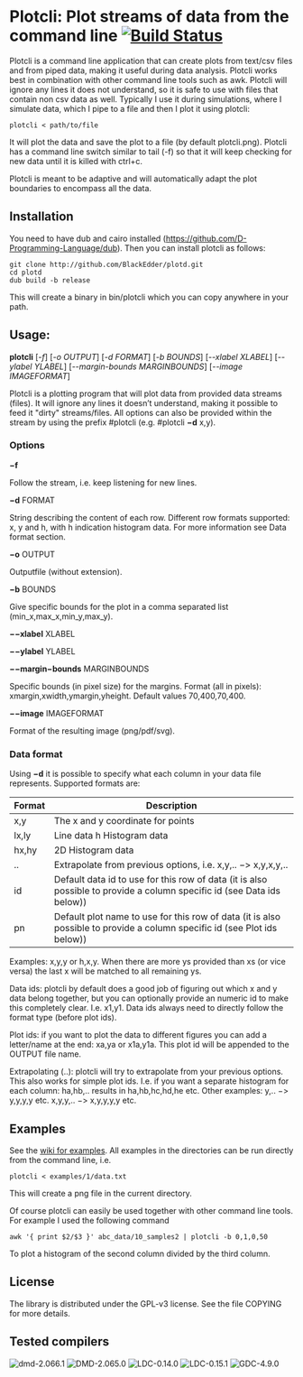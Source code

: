 # Plotcli: Plot streams of data from the command line [![Build Status](https://travis-ci.org/BlackEdder/plotd.svg?branch=master)](https://travis-ci.org/BlackEdder/plotd)

Plotcli is a command line application that can create plots from text/csv
files and from piped data, making it useful during data analysis. Plotcli
works best in combination with other command line tools such as awk. Plotcli will ignore any lines it does not understand, so it is safe to use with files that contain non csv data as well. Typically I use it during simulations, where I simulate data, which I pipe to a file and then I plot it using plotcli:

```
plotcli < path/to/file
```

It will plot the data and save the plot to a file (by default plotcli.png). Plotcli has a command line switch similar to tail (-f) so that it will keep checking for new data until it is killed with ctrl+c.

Plotcli is meant to be adaptive and will automatically adapt the plot boundaries to encompass all the data.

## Installation

You need to have dub and cairo installed
(https://github.com/D-Programming-Language/dub). Then you can install
plotcli as follows:

```
git clone http://github.com/BlackEdder/plotd.git
cd plotd
dub build -b release
```

This will create a binary in bin/plotcli which you can copy anywhere in your path.

## Usage:

**plotcli** [*-f*] [*-o OUTPUT*] [*-d FORMAT*] [*-b BOUNDS*] [*--xlabel
XLABEL*] [*--ylabel YLABEL*] [*--margin-bounds MARGINBOUNDS*] [*--image
IMAGEFORMAT*]

Plotcli is a plotting program that will plot data from provided data
streams (files). It will ignore any lines it doesn’t understand, making
it possible to feed it "dirty" streams/files. All options can also be
provided within the stream by using the prefix \#plotcli (e.g. \#plotcli
**−d** x,y).

### Options

**−f**

Follow the stream, i.e. keep listening for new lines.

**−d** FORMAT

String describing the content of each row. Different row formats
supported: x, y and h, with h indication histogram data. For more
information see Data format section.

**−o** OUTPUT

Outputfile (without extension).

**−b** BOUNDS

Give specific bounds for the plot in a comma separated list
(min\_x,max\_x,min\_y,max\_y).

**−−xlabel** XLABEL

**−−ylabel** YLABEL

**−−margin−bounds** MARGINBOUNDS

Specific bounds (in pixel size) for the margins. Format (all in pixels):
xmargin,xwidth,ymargin,yheight. Default values 70,400,70,400.

**−−image** IMAGEFORMAT

Format of the resulting image (png/pdf/svg).

### Data format

Using **−d** it is possible to specify what each column in your data
file represents. Supported formats are:

Format | Description
-------|-------
x,y | The x and y coordinate for points
lx,ly | Line data h Histogram data 
hx,hy | 2D Histogram data 
.. | Extrapolate from previous options, i.e. x,y,.. −\> x,y,x,y,.. 
id | Default data id to use for this row of data (it is also possible to provide a column specific id (see Data ids below)) 
pn | Default plot name to use for this row of data (it is also possible to provide a column specific id (see Plot ids below))

Examples: x,y,y or h,x,y. When there are more ys provided than xs (or
vice versa) the last x will be matched to all remaining ys.

Data ids: plotcli by default does a good job of figuring out which x and
y data belong together, but you can optionally provide an numeric id to
make this completely clear. I.e. x1,y1. Data ids always need to directly
follow the format type (before plot ids).

Plot ids: if you want to plot the data to different figures you can add
a letter/name at the end: xa,ya or x1a,y1a. This plot id will be
appended to the OUTPUT file name.

Extrapolating (..): plotcli will try to extrapolate from your previous
options. This also works for simple plot ids. I.e. if you want a
separate histogram for each column: ha,hb,.. results in ha,hb,hc,hd,he
etc. Other examples: y,.. −\> y,y,y,y etc. x,y,y,.. −\> x,y,y,y,y etc.

## Examples

See the [wiki for examples](https://github.com/BlackEdder/plotd/wiki). All examples in the directories can be run directly from the command line, i.e.
```
plotcli < examples/1/data.txt
```
This will create a png file in the current directory.

Of course plotcli can easily be used together with other command line tools. For example I used the following command 
```
awk '{ print $2/$3 }' abc_data/10_samples2 | plotcli -b 0,1,0,50
```
To plot a histogram of the second column divided by the third column.

## License

The library is distributed under the GPL-v3 license. See the file COPYING for more details.

## Tested compilers
![dmd-2.066.1](https://img.shields.io/badge/DMD-2.066.1-brightgreen.svg) ![DMD-2.065.0](https://img.shields.io/badge/DMD-2.068.0-brightgreen.svg) ![LDC-0.14.0](https://img.shields.io/badge/LDC-0.14.0-brightgreen.svg) ![LDC-0.15.1](https://img.shields.io/badge/LDC-0.15.1-brightgreen.svg) ![GDC-4.9.0](https://img.shields.io/badge/GDC-4.9.0-brightgreen.svg)
